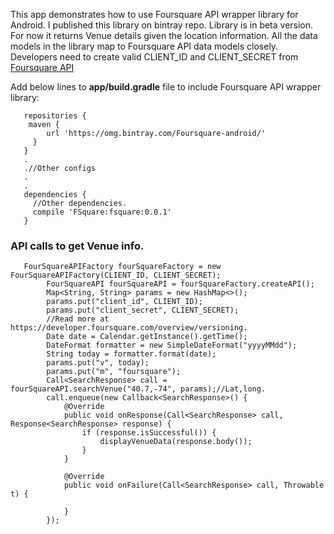 This app demonstrates how to use Foursquare API wrapper library for Android. I published this library on bintray repo. Library is in beta version. For now it returns Venue details given the location information. All the data models in the library map to Foursquare API data models closely. 
Developers need to create valid CLIENT_ID and CLIENT_SECRET from [Foursquare API](https://developer.foursquare.com)

Add below lines to **app/build.gradle** file to include Foursquare API wrapper library:

```
   repositories {
    maven {
        url 'https://omg.bintray.com/Foursquare-android/'
     }
   }	
   .
   .//Other configs
   .
   .
   dependencies {
     //Other dependencies.
     compile 'FSquare:fsquare:0.0.1'
   }
```

### API calls to get Venue info. 

```
   FourSquareAPIFactory fourSquareFactory = new FourSquareAPIFactory(CLIENT_ID, CLIENT_SECRET);
        FourSquareAPI fourSquareAPI = fourSquareFactory.createAPI();
        Map<String, String> params = new HashMap<>();
        params.put("client_id", CLIENT_ID);
        params.put("client_secret", CLIENT_SECRET);
        //Read more at https://developer.foursquare.com/overview/versioning.
        Date date = Calendar.getInstance().getTime();
        DateFormat formatter = new SimpleDateFormat("yyyyMMdd");
        String today = formatter.format(date);
        params.put("v", today);
        params.put("m", "foursquare");
        Call<SearchResponse> call = fourSquareAPI.searchVenue("40.7,-74", params);//Lat,long.
        call.enqueue(new Callback<SearchResponse>() {
            @Override
            public void onResponse(Call<SearchResponse> call, Response<SearchResponse> response) {
                if (response.isSuccessful()) {
                    displayVenueData(response.body());
                }
            }

            @Override
            public void onFailure(Call<SearchResponse> call, Throwable t) {

            }
        });
```   
